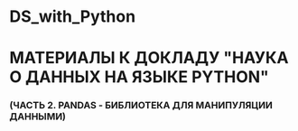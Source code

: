 # DS_with_Python
<h1>МАТЕРИАЛЫ К ДОКЛАДУ "НАУКА О ДАННЫХ НА ЯЗЫКЕ PYTHON"</h1> 
<h3>(ЧАСТЬ 2. PANDAS - БИБЛИОТЕКА ДЛЯ МАНИПУЛЯЦИИ ДАННЫМИ)</h3>
